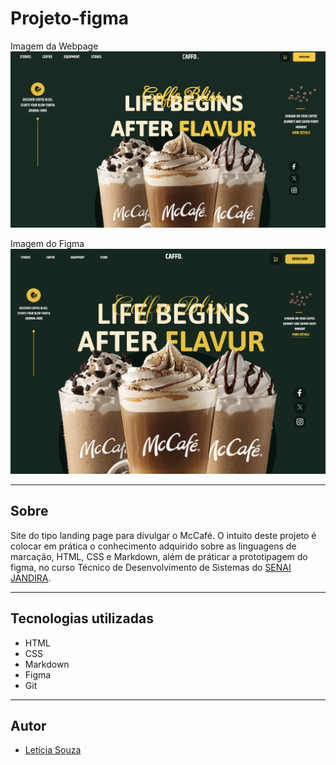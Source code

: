 # Projeto-figma

Imagem da Webpage 
![](./img/webpage.png)

Imagem do Figma 
![](./img/Figma.png)

---
## Sobre
Site do tipo landing page para divulgar o McCafé. O intuito deste projeto é colocar em prática o conhecimento adquirido sobre as linguagens de marcação, HTML, CSS e Markdown, além de práticar a prototipagem do figma, no curso Técnico de Desenvolvimento de Sistemas do [SENAI JANDIRA](https://sp.senai.br/unidade/jandira/).

---
## Tecnologias utilizadas 
- HTML
- CSS
- Markdown 
- Figma 
- Git 

---
## Autor
- [Letícia Souza](https://www.linkedin.com/in/leticia-souza-almeida-84712a2b5/)